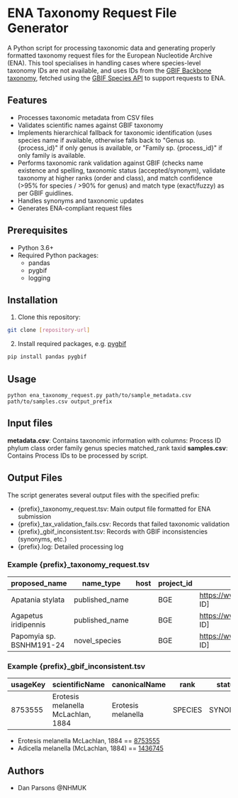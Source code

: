 # ENA Taxonomy Request File Generator
A Python script for processing taxonomic data and generating properly formatted taxonomy request files for the European Nucleotide Archive (ENA). This tool specialises in handling cases where species-level taxonomy IDs are not available, and uses IDs from the [GBIF Backbone taxonomy](https://www.gbif.org/dataset/d7dddbf4-2cf0-4f39-9b2a-bb099caae36c), fetched using the [GBIF Species API](https://techdocs.gbif.org/en/openapi/v1/species) to support requests to ENA.

## Features
- Processes taxonomic metadata from CSV files
- Validates scientific names against GBIF taxonomy
- Implements hierarchical fallback for taxonomic identification (uses species name if available, otherwise falls back to "Genus sp. {process_id}" if only genus is available, or "Family sp. {process_id}" if only family is available.
- Performs taxonomic rank validation against GBIF (checks name existence and spelling, taxonomic status (accepted/synonym), validate taxonomy at higher ranks (order and class), and match confidence (>95% for species / >90% for genus) and match type (exact/fuzzy) as per GBIF guidlines.
- Handles synonyms and taxonomic updates
- Generates ENA-compliant request files

## Prerequisites
- Python 3.6+
- Required Python packages:
  - pandas
  - pygbif
  - logging

## Installation
1. Clone this repository:
```bash
git clone [repository-url]
```
2. Install required packages, e.g. [pygbif](https://github.com/gbif/pygbif)
```bash
pip install pandas pygbif
```

## Usage
```
python ena_taxonomy_request.py path/to/sample_metadata.csv path/to/samples.csv output_prefix
```

## Input files
**metadata.csv**: Contains taxonomic information with columns:
Process ID
phylum
class
order
family
genus
species
matched_rank
taxid
**samples.csv**: Contains Process IDs to be processed by script.

## Output Files
The script generates several output files with the specified prefix:
- {prefix}_taxonomy_request.tsv: Main output file formatted for ENA submission
- {prefix}_tax_validation_fails.csv: Records that failed taxonomic validation
- {prefix}_gbif_inconsistent.tsv: Records with GBIF inconsistencies (synonyms, etc.)
- {prefix}.log: Detailed processing log

### Example {prefix}_taxonomy_request.tsv
| proposed_name  | name_type | host | project_id | description |
| --------- | --------- |--------- | --------- | --------- |
| Apatania stylata  | published_name |  | BGE | https://www.gbif.org/species/[GBIF ID] | 
| Agapetus iridipennis | published_name |  | BGE | https://www.gbif.org/species/[GBIF ID] | 
| Papomyia sp. BSNHM191-24 | novel_species |  | BGE | https://www.gbif.org/species/[GBIF ID] | 

### Example {prefix}_gbif_inconsistent.tsv
| usageKey |	scientificName |	canonicalName |	rank |	status |	confidence |	matchType |	kingdom |	phylum | order |	family |	genus |	species |	kingdomKey |	phylumKey |	classKey |	orderKey |	familyKey |	genusKey |	speciesKey |	synonym |	class |	index	| acceptedUsageKey |
| --- |	--- |	--- |	--- |	--- |	--- |	--- |	--- |	--- | --- |	--- |	--- |	--- |	--- |	--- |	--- |	--- |	--- |	--- |	--- |	--- |	--- |	---	| --- |
| 8753555	| Erotesis melanella McLachlan, 1884 | Erotesis melanella	| SPECIES	| SYNONYM	| 98	| EXACT	| Animalia	| Arthropoda |	Trichoptera |	Leptoceridae |	Adicella |	Adicella melanella |	1 |	54 |	216 | 1003	| 4395	| 1436670	| 1436745	| True |	Insecta	| 5	| 1436745 |

  - Erotesis melanella McLachlan, 1884 == [8753555](https://www.gbif.org/species/8753555)
  - Adicella melanella (McLachlan, 1884) == [1436745](https://www.gbif.org/species/1436745)

## Authors
- Dan Parsons @NHMUK
